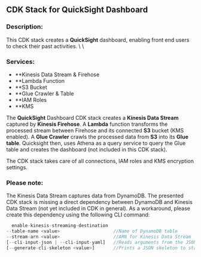 <!-- ABOUT THE PROJECT -->
## CDK Stack for QuickSight Dashboard

### Description:
This CDK stack creates a **QuickSight** dashboard, enabling front end users to check their past activities. \\ \\

### Services:
* **Kinesis Data Stream & Firehose
* **Lambda Function
* **S3 Bucket
* **Glue Crawler & Table
* **IAM Roles
* **KMS

The **QuickSight** Dashboard CDK stack creates a **Kinesis Data Stream** captured by **Kinesis Firehose**. A **Lambda** function transforms the processed stream between Firehose and its connected **S3** bucket (KMS enabled). A **Glue Crawler** crawls the processed data from **S3** into its **Glue table**. Quicksight then, uses Athena as a query service to query the Glue table and creates the dashboard (not included in this CDK stack).

The CDK stack takes care of all connections, IAM roles and KMS encryption settings. 

### Please note:
The Kinesis Data Stream captures data from DynamoDB. The presented CDK stack is missing a direct dependency between DynamoDB and Kinesis Data Stream (not yet included in CDK in general). As a workaround, please create this dependency using the following CLI command: 
```javascript
  enable-kinesis-streaming-destination
--table-name <value>                    //Name of DynamoDB table
--stream-arn <value>                    //ARN for Kinesis Data Stream
[--cli-input-json | --cli-input-yaml]   //Reads arguments from the JSON string provided
[--generate-cli-skeleton <value>]       //Prints a JSON skeleton to standard output without sending an API request
```
